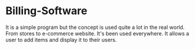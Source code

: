 # Billing-Software
It is a simple program but the concept is used quite a lot in the real world. From stores to e-commerce website. It's been used everywhere. It allows a user to add items and display it to their users.
